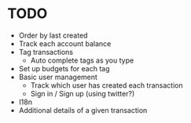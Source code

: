 # TODO

* Order by last created 
* Track each account balance
* Tag transactions  
  * Auto complete tags as you type 
* Set up budgets for each tag 
* Basic user management
    * Track which user has created each transaction 
    * Sign in  / Sign up (using twitter?) 
* I18n
* Additional details of a given transaction
